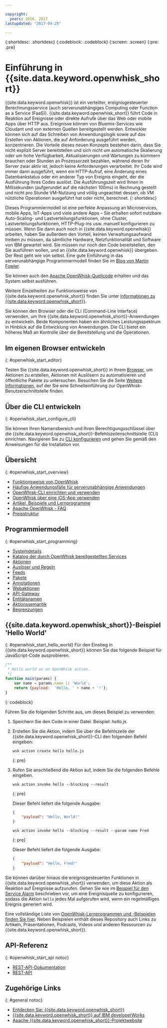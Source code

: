 ```yaml
---

copyright:
  years: 2016, 2017
lastupdated: "2017-04-25"

---
```


{:shortdesc: .shortdesc}
{:codeblock: .codeblock}
{:screen: .screen}
{:pre: .pre}

# Einführung in {{site.data.keyword.openwhisk_short}}


{{site.data.keyword.openwhisk}} ist ein verteilter, ereignisgesteuerter Berechnungsservice (auch serverunabhängiges Computing oder Function as a Service (FaaS)). {{site.data.keyword.openwhisk_short}} führt Code in Reaktion auf Ereignisse oder direkte Aufrufe über das Web oder mobile Apps über HTTP aus. Ereignisse können von Bluemix-Services wie Cloudant und von externen Quellen bereitgestellt werden. Entwickler können sich auf das Schreiben von Anwendungslogik sowie auf das Erstellen von Aktionen, die auf Anforderung ausgeführt werden, konzentrieren.
Die Vorteile dieses neuen Konzepts bestehen darin, dass Sie nicht explizit Server bereitstellen und sich nicht um automatische Skalierung oder um hohe Verfügbarkeit, Aktualisierungen und Wartungen zu kümmern brauchen oder Stunden an Prozessorzeit bezahlen, während deren Ihr Server zwar aktiv ist, jedoch keine Anforderungen verarbeitet.
Ihr Code wird immer dann ausgeführt, wenn ein HTTP-Aufruf, eine Änderung eines Datenbankstatus oder ein anderer Typ von Ereignis eingeht, der die Ausführung Ihres Codes auslöst.
Die Ausführungszeit wird Ihnen in Millisekunden (aufgerundet auf die nächsten 100ms) in Rechnung gestellt und nicht pro Stunde VM-Nutzung und völlig ungeachtet dessen, ob VM nützliche Operationen ausgeführt hat oder nicht, berechnet.
{: shortdesc}

Dieses Programmiermodell ist eine perfekte Anpassung an Microservices, mobile Apps, IoT-Apps und viele andere Apps – Sie erhalten sofort nutzbare Auto-Scaling- und Lastverteilungsfunktionen, ohne Cluster, Lastverteilungsfunktionen, HTTP-Plug-ins usw. manuell konfigurieren zu müssen. Wenn Sie dann auch noch in {{site.data.keyword.openwhisk}} arbeiten, haben Sie außerdem den Vorteil, keinen Verwaltungsaufwand treiben zu müssen, da sämtliche Hardware, Netzfunktionalität und Software von IBM gewartet wird. Sie müssen nur noch den Code bereitstellen, den Sie ausführen wollen, und an {{site.data.keyword.openwhisk}} übergeben. Der Rest geht wie von selbst. Eine gute Einführung in das serverunabhängige Programmiermodell finden Sie im [Blog von Martin Fowler](https://martinfowler.com/articles/serverless.html).

Sie können auch den [Apache OpenWhisk-Quellcode](https://github.com/openwhisk/openwhisk) erhalten und das System selbst ausführen.

Weitere Einzelheiten zur Funktionsweise von {{site.data.keyword.openwhisk_short}} finden Sie unter [Informationen zu {{site.data.keyword.openwhisk_short}}](./openwhisk_about.html).

Sie können den Browser oder die CLI (Command-Line Interface) verwenden, um Ihre {{site.data.keyword.openwhisk_short}}-Anwendungen zu entwickeln.
Beide Komponenten haben ein ähnliches Leistungsspektrum in Hinblick auf die Entwicklung von Anwendungen. Die CLI bietet ein höheres Maß an Kontrolle über die Bereitstellung und die Operationen.

## Im eigenen Browser entwickeln
{: #openwhisk_start_editor}

Testen Sie {{site.data.keyword.openwhisk_short}} in Ihrem [Browser](https://console.{DomainName}/openwhisk/editor), um Aktionen zu erstellen, Aktionen mit Auslösern zu automatisieren und öffentliche Pakete zu untersuchen. 
Besuchen Sie die Seite [Weitere Informationen](https://console.{DomainName}/openwhisk/learn), auf der Sie eine Schnelleinführung zur OpenWhisk-Benutzerschnittstelle finden.

## Über die CLI entwickeln
{: #openwhisk_start_configure_cli}

Sie können Ihren Namensbereich und Ihren Berechtigungsschlüssel über die {{site.data.keyword.openwhisk_short}}-Befehlszeilenschnittstelle (CLI) einrichten.
Navigieren Sie zu [CLI konfigurieren](https://console.{DomainName}/openwhisk/cli) und gehen Sie gemäß den Anweisungen für die Installation vor.

## Übersicht
{: #openwhisk_start_overview}
- [Funktionsweise von OpenWhisk](./openwhisk_about.html)
- [Häufige Anwendungsfälle für serverunabhängige Anwendungen](./openwhisk_use_cases.html)
- [OpenWhisk-CLI einrichten und verwenden](./openwhisk_cli.html)
- [OpenWhisk über eine iOS-App verwenden](./openwhisk_mobile_sdk.html)
- [Artikel, Beispiele und Lernprogramme](https://github.com/openwhisk/openwhisk-external-resources)
- [Apache OpenWhisk - FAQ](http://openwhisk.org/faq)
- [Preisstruktur](https://console.ng.bluemix.net/openwhisk/learn/pricing)

## Programmiermodell
{: #openwhisk_start_programming}
- [Systemdetails](./openwhisk_reference.html)
- [Katalog der durch OpenWhisk bereitgestellten Services](./openwhisk_catalog.html)
- [Aktionen](./openwhisk_actions.html)
- [Auslöser und Regeln](./openwhisk_triggers_rules.html)
- [Feeds](./openwhisk_feeds.html)
- [Pakete](./openwhisk_packages.html)
- [Annotationen](./openwhisk_annotations.html)
- [Webaktionen](./openwhisk_webactions.html)
- [API-Gateway](./openwhisk_apigateway.html)
- [Entitätsnamen](./openwhisk_reference.html#openwhisk_entities)
- [Aktionssemantik](./openwhisk_reference.html#openwhisk_semantics)
- [Begrenzungen](./openwhisk_reference.html#openwhisk_syslimits)

## {{site.data.keyword.openwhisk_short}}-Beispiel 'Hello World'
{: #openwhisk_start_hello_world}
Für den Einstieg in {{site.data.keyword.openwhisk_short}} können Sie das folgende Beispiel für JavaScript-Code ausprobieren.

```javascript
/**
 * Hello world as an OpenWhisk action.
 */
function main(params) {
    var name = params.name || 'World';
    return {payload:  'Hello, ' + name + '!'};
}
```
{: codeblock}

Führen Sie die folgenden Schritte aus, um dieses Beispiel zu verwenden:

1. Speichern Sie den Code in einer Datei. Beispiel: *hello.js*.

2. Erstellen Sie die Aktion, indem Sie über die Befehlszeile der {{site.data.keyword.openwhisk_short}}-CLI den folgenden Befehl eingeben:

    ```
    wsk action create hello hello.js
    ```
    {: pre}

3. Rufen Sie anschließend die Aktion auf, indem Sie die folgenden Befehle eingeben.

    ```
    wsk action invoke hello --blocking --result
    ```
    {: pre}  

    Dieser Befehl liefert die folgende Ausgabe:

    ```json
    {
        "payload": "Hello, World!"
    }
    ```
    
    ```
    wsk action invoke hello --blocking --result --param name Fred
    ```
    {: pre}  

    Dieser Befehl liefert die folgende Ausgabe:

    ```json
    {
        "payload": "Hello, Fred!"
    }
    ```

Sie können darüber hinaus die ereignisgesteuerten Funktionen in {{site.data.keyword.openwhisk_short}} verwenden, um diese Aktion als Reaktion auf Ereignisse aufzurufen. Gehen Sie wie im [Beispiel für den Service Alarm](./openwhisk_packages.html#openwhisk_packages_trigger) beschrieben vor, um eine Ereignisquelle zu konfigurieren, sodass die Aktion `hello` jedes Mal aufgerufen wird, wenn ein regelmäßiges Ereignis generiert wird.

Eine vollständige Liste von [OpenWhisk-Lernprogrammen und -Beispielen finden Sie hier](https://github.com/openwhisk/openwhisk-external-resources#sample-applications). Neben Beispielen enthält dieses Repository auch Links zu Artikeln, Präsentationen, Podcasts, Videos und anderen Ressourcen zu {{site.data.keyword.openwhisk_short}}.

## API-Referenz
{: #openwhisk_start_api notoc}
* [REST-API-Dokumentation](./openwhisk_reference.html#openwhisk_ref_restapi)
* [REST-API](https://console.{DomainName}/apidocs/98)

## Zugehörige Links
{: #general notoc}
* [Entdecken Sie: {{site.data.keyword.openwhisk_short}}](http://www.ibm.com/cloud-computing/bluemix/openwhisk/)
* [{{site.data.keyword.openwhisk_short}} auf IBM developerWorks](https://developer.ibm.com/openwhisk/)
* [Apache {{site.data.keyword.openwhisk_short}}-Projektwebsite](http://openwhisk.org)
